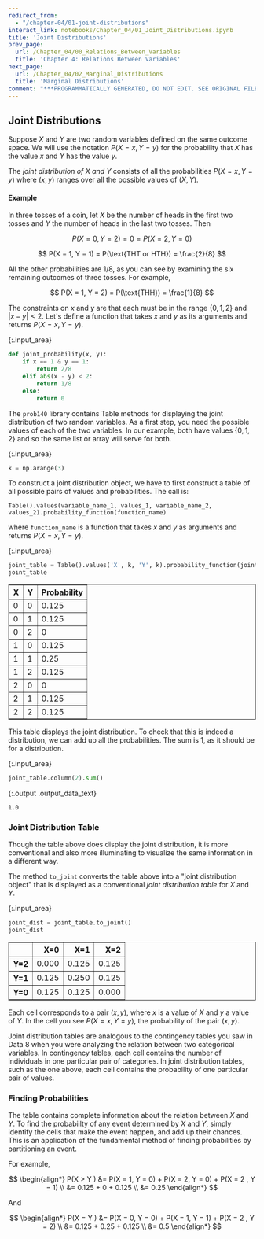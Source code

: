 ```yaml
---
redirect_from:
  - "/chapter-04/01-joint-distributions"
interact_link: notebooks/Chapter_04/01_Joint_Distributions.ipynb
title: 'Joint Distributions'
prev_page:
  url: /Chapter_04/00_Relations_Between_Variables
  title: 'Chapter 4: Relations Between Variables'
next_page:
  url: /Chapter_04/02_Marginal_Distributions
  title: 'Marginal Distributions'
comment: "***PROGRAMMATICALLY GENERATED, DO NOT EDIT. SEE ORIGINAL FILES IN /notebooks***"
---
```


## Joint Distributions

Suppose $X$ and $Y$ are two random variables defined on the same outcome space. We will use the notation $P(X = x, Y = y)$ for the probability that $X$ has the value $x$ and $Y$ has the value $y$. 

The *joint distribution of $X$ and $Y$* consists of all the probabilities $P(X=x, Y=y)$ where $(x, y)$ ranges over all the possible values of $(X, Y)$.

#### Example
In three tosses of a coin, let $X$ be the number of heads in the first two tosses and $Y$ the number of heads in the last two tosses. Then 

$$
P(X = 0, Y = 2) = 0 = P(X = 2, Y = 0)
$$

$$
P(X = 1, Y = 1) = P(\text{THT or HTH}) = \frac{2}{8}
$$

All the other probabilities are $1/8$, as you can see by examining the six remaining outcomes of three tosses. For example,

$$
P(X = 1, Y = 2) = P(\text{THH}) = \frac{1}{8}
$$

The constraints on $x$ and $y$ are that each must be in the range $\{0, 1, 2\}$ and $\vert x - y \vert < 2$. Let's define a function that takes $x$ and $y$ as its arguments and returns $P(X = x, Y = y)$.



{:.input_area}
```python
def joint_probability(x, y):
    if x == 1 & y == 1:
        return 2/8
    elif abs(x - y) < 2:
        return 1/8
    else:
        return 0
```


The `prob140` library contains Table methods for displaying the joint distribution of two random variables. As a first step, you need the possible values of each of the two variables. In our example, both have values $\{0, 1, 2\}$ and so the same list or array will serve for both.



{:.input_area}
```python
k = np.arange(3)
```


To construct a joint distribution object, we have to first construct a table of all possible pairs of values and probabilities. The call is:

`Table().values(variable_name_1, values_1, variable_name_2, values_2).probability_function(function_name)`

where `function_name` is a function that takes $x$ and $y$ as arguments and returns $P(X = x, Y = y)$.



{:.input_area}
```python
joint_table = Table().values('X', k, 'Y', k).probability_function(joint_probability)
joint_table
```





<div markdown="0" class="output output_html">
<table border="1" class="dataframe">
    <thead>
        <tr>
            <th>X</th> <th>Y</th> <th>Probability</th>
        </tr>
    </thead>
    <tbody>
        <tr>
            <td>0   </td> <td>0   </td> <td>0.125      </td>
        </tr>
        <tr>
            <td>0   </td> <td>1   </td> <td>0.125      </td>
        </tr>
        <tr>
            <td>0   </td> <td>2   </td> <td>0          </td>
        </tr>
        <tr>
            <td>1   </td> <td>0   </td> <td>0.125      </td>
        </tr>
        <tr>
            <td>1   </td> <td>1   </td> <td>0.25       </td>
        </tr>
        <tr>
            <td>1   </td> <td>2   </td> <td>0.125      </td>
        </tr>
        <tr>
            <td>2   </td> <td>0   </td> <td>0          </td>
        </tr>
        <tr>
            <td>2   </td> <td>1   </td> <td>0.125      </td>
        </tr>
        <tr>
            <td>2   </td> <td>2   </td> <td>0.125      </td>
        </tr>
    </tbody>
</table>
</div>



This table displays the joint distribution. To check that this is indeed a distribution, we can add up all the probabilities. The sum is 1, as it should be for a distribution.



{:.input_area}
```python
joint_table.column(2).sum()
```





{:.output .output_data_text}
```
1.0
```



### Joint Distribution Table
Though the table above does display the joint distribution, it is more conventional and also more illuminating to visualize the same information in a different way.

The method `to_joint` converts the table above into a "joint distribution object" that is displayed as a conventional *joint distribution table* for $X$ and $Y$.



{:.input_area}
```python
joint_dist = joint_table.to_joint()
joint_dist
```





<div markdown="0" class="output output_html">
<div>
<style scoped>
    .dataframe tbody tr th:only-of-type {
        vertical-align: middle;
    }

    .dataframe tbody tr th {
        vertical-align: top;
    }

    .dataframe thead th {
        text-align: right;
    }
</style>
<table border="1" class="dataframe">
  <thead>
    <tr style="text-align: right;">
      <th></th>
      <th>X=0</th>
      <th>X=1</th>
      <th>X=2</th>
    </tr>
  </thead>
  <tbody>
    <tr>
      <th>Y=2</th>
      <td>0.000</td>
      <td>0.125</td>
      <td>0.125</td>
    </tr>
    <tr>
      <th>Y=1</th>
      <td>0.125</td>
      <td>0.250</td>
      <td>0.125</td>
    </tr>
    <tr>
      <th>Y=0</th>
      <td>0.125</td>
      <td>0.125</td>
      <td>0.000</td>
    </tr>
  </tbody>
</table>
</div>
</div>



Each cell corresponds to a pair $(x, y)$, where $x$ is a value of $X$ and $y$ a value of $Y$. In the cell you see $P(X = x, Y = y)$, the probability of the pair $(x, y)$. 

Joint distribution tables are analogous to the contingency tables you saw in Data 8 when you were analyzing the relation between two categorical variables. In contingency tables, each cell contains the number of individuals in one particular pair of categories. In joint distribution tables, such as the one above, each cell contains the probability of one particular pair of values.

### Finding Probabilities
The table contains complete information about the relation between $X$ and $Y$. To find the probabiilty of any event determined by $X$ and $Y$, simply identify the cells that make the event happen, and add up their chances. This is an application of the fundamental method of finding probabilities by partitioning an event.

For example,

$$
\begin{align*}
P(X > Y ) &= P(X = 1, Y = 0) + P(X = 2, Y = 0) + P(X = 2 , Y = 1) \\
&= 0.125 + 0 + 0.125 \\
&= 0.25
\end{align*}
$$

And

$$
\begin{align*}
P(X = Y ) &= P(X = 0, Y = 0) + P(X = 1, Y = 1) + P(X = 2 , Y = 2) \\
&= 0.125 + 0.25 + 0.125 \\
&= 0.5
\end{align*}
$$
